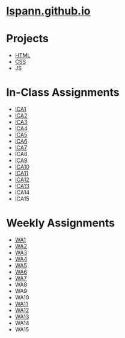 # [lspann.github.io](https://lspann.github.io/ "lspann.github.io")

 # Projects #
 * [HTML](https://lspann.github.io/HTML/html-midterm/page5.html "HTML")
 * [CSS](https://lspann.github.io/index.html "CSS")
 * JS
 
 # In-Class Assignments #
 * [ICA1](https://docs.google.com/document/d/1DLuesGX1I4h-6sjuBBo5CsX1PqTONPrf0W37YZ2KMfY/edit?usp=sharing "ICA1")
 * [ICA2](https://docs.google.com/document/d/1BAXAZCzfG7RPFnSwW3XRU98EEJ8yU6UQJA6_j-5xT7U/edit?usp=sharing "ICA2")
 * [ICA3](https://docs.google.com/document/d/1QXs6LczQQrqMyWw4aWcD1xjE1SHCopF-kmkKVPC7jNU/edit?usp=sharing "ICA3")
 * [ICA4](https://lspann.github.io/ica/ica4.html "ICA4")
 * [ICA5](https://lspann.github.io/ica/ica5.html "ICA5")
 * [ICA6](https://lspann.github.io/ica/ica6/ica6-part2.html "ICA6") 
 * [ICA7](https://lspann.github.io/ica/ica7/ica7.html "ICA7")
 * ICA8
 * [ICA9](https://lspann.github.io/ica/ica9.html "ICA9")
 * [ICA10](https://lspann.github.io/ica/ica10.html "ICA10")
 * [ICA11](https://lspann.github.io/ica/ica11.html "ICA11")
 * [ICA12](https://lspann.github.io/ica/ica12.html "ICA12")
 * [ICA13](https://lspann.github.io/ica/ica13.html "ICA13")
 * ICA14
 * ICA15
 
 # Weekly Assignments #
 * [WA1](https://lspann.github.io/wa/wa1.html "WA1")
 * [WA2](https://lspann.github.io/wa/wa2.html "WA2")
 * [WA3](https://lspann.github.io/wa/wa3.html "WA3")
 * [WA4](https://lspann.github.io/wa/wa4.html "WA4")
 * [WA5](https://lspann.github.io/wa/wa5.html "WA5")
 * [WA6](https://lspann.github.io/wa/wa6/index.html "WA6")
 * [WA7](https://lspann.github.io/wa/wa7/wa7.html "WA7")
 * WA8
 * WA9
 * WA10
 * [WA11](https://lspann.github.io/wa/wa11/wa11.html "WA11")
 * [WA12](https://lspann.github.io/wa/wa12.html "WA12") 
 * [WA13](https://lspann.github.io/wa/wa13.html "WA13")
 * WA14
 * WA15

